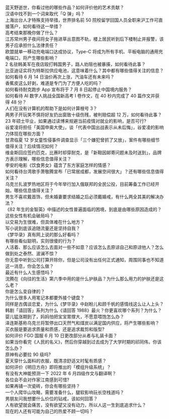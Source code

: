 蓝天野逝世，你看过他的哪些作品？如何评价他的艺术贡献？  
汉语中找不到一个词来取代「Q 弹」吗？  
上海出台人才特殊支持举措，世界排名前 50 院校留学回国人员全职来沪工作可直接落户，如何看待这一举措？  
高考结束那晚你做了什么？  
江苏常州男子夜间将女子拖进草丛意图不轨，楼上居民听到后下楼制止并报警，该男子应承担什么法律责任？  
欧盟就单一移动充电端口达成协议，Type-C 将成为所有手机、平板电脑的通用充电端口，将产生哪些影响？  
2 名驻韩美军在夜店殴打韩国男子，路人劝阻也被暴揍，如何看待此事？  
比亚迪证实将为特斯拉供应电池，这意味着什么？其中都有哪些值得关注的信息？  
如何看待 6 月 14 日油价再次上涨，汽油车还有未来吗？  
香蕉皮这么好剥，难道是专门为了方便人吃的吗？  
如何看待耐克跑步 App 宣布将于 7 月 8 日起停止中国境内服务？  
如何看待 AI 数字人挑战全国新高考 Ⅰ 卷作文，在 40 秒内完成了 40 篇作文并获得 48 分？  
人们在没有计算机的帮助下是如何计算根号 3？  
两男子开玩笑不慎将好友扔出窗致十级伤残，被判赔偿超 12 万，如何看待此事？  
23 年硕士毕业，如果通过读博来规避当前疫情对就业的影响，是否可行?  
谷爱凌将担任「美国申奥大使」，谈「代表中国出战表示从未后悔」，谷爱凌的影响力体现在哪些方面？  
甘肃临夏 12 岁女童性侵事件调查显示「三个嫌犯曾抓了又放」，案件有哪些细节值得关注？后续情况如何？  
维金斯回应签约匹克，比赛时却穿耐克，是「新鞋因邮寄问题未及时送到」，品牌方表示理解，哪些信息值得关注？  
李安的电影《饮食男女》蕴含了东方家庭怎样的情感？  
如何看待台湾歌手萧敬腾宣布「已常居成都，发展空间很大」？还有哪些信息值得关注？  
乌克兰扎波罗热地区将于今年举行加入俄联邦的全民公投，目前筹备工作已经开始，哪些信息值得关注？  
男生不喜欢戴首饰，但未婚妻要求结婚之后必须戴婚戒，有什么两全其美的解决办法？  
《82 年生的金智英》中描述的女性普遍面临的困境，到底是由哪些原因造成的？这些女性有机会破局吗？  
以交易为生很难，但具体难在什么地方？  
写小说到底该追随流量还是坚持自我？  
《梦华录》真有网上说的那么好看吗？  
有哪些看似聪明，实则很傻的行为？  
人活着、那么应该怎么去面对一些不如意？应该怎么去原谅自己和原谅他人？怎么做到处之泰然、波澜不惊？  
你无意中听到公司打算开除你，但是公司没有出任何正式通知，周围同事也不知道这一消息，你会怎么做？  
最近有什么人生感悟吗？  
沈腾在《向往的生活》第六季中用的是什么护肤品？为什么那么用力的护肤还是这么老？  
你是怎么变自律的？  
为什么很多人用笔记本都要外接个键盘？  
同样是古偶谈恋爱，为什么《梦华录》中赵盼儿和顾千帆的感情线这么让人上头？  
韩剧「请回答」系列为什么《请回答 1988》最火？你更喜欢哪个系列？为什么？  
婴儿猛涨期到了，妈妈怕把宝宝胃撑大，不愿意喂饱怎么办？  
泽连斯基称乌克兰将暂停出口天然气和煤炭以满足国内供应，将产生哪些影响？  
买衣服是要追求质量和质感，还是追求裁剪和版型?  
如何评价 FGO 国服 6 月 10 日更改部分从者与礼装卡面？  
如果当你看完《人民的名义》，然后你穿越到过去成为了大学时期的祁同伟，你该怎么办？  
原神有必要拉 90 级吗?  
夏天穿什么面料的衣服，既清凉舒适又时髦有质感？  
如何评价《明日方舟》即将推出的「模组升级系统」？  
有没有大神能预测一下 2022 年 6 月四级作文与翻译啊？  
各位会不会对作家江南感到可惜?  
如果再铺一次瓷砖，你会有哪些坚持？  
一个人爬华山攻略，需要准备什么，腿软影响玩长空栈道吗？  
男朋友问我想要什么价位的钻戒，该如何回答？  
人有欲望就会痛苦，没有欲望又没有动力，所以人这一生到底追求什么？  
现在的人还有可能为自己的热爱不顾一切吗？  
